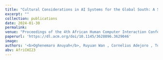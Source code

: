 ```yaml
---
title: "Cultural Considerations in AI Systems for the Global South: A Systematic Review"
excerpt: ""
collection: publications
date: 2024-01-30
permalink:
venue: "Proceedings of the 4th African Human Computer Interaction Conference (AfriCHI '23)."
paperurl: 'https://dl.acm.org/doi/10.1145/3628096.3629046'
image:
authors: '<b>Oghenemaro Anuyah</b>, Ruyuan Wan , Cornelius Adejoro , Tom Yeh , Ronald Metoyer , & Karla Badillo-Urquiola.'
abv: AfriCHI23
---
```


